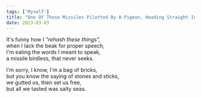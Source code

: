 ```yaml
---
tags: ['Myself']
title: "One Of Those Missiles Pilotted By A Pigeon, Heading Straight Into The Ocean: Choice In Theory Doesn't Mean Freedom In Practice"
date: 2023-03-03
---
```


It's funny how I *"rehash these things",*  
when I lack the beak for proper speech,  
I'm eating the words I meant to speak,  
a missile birdless, that never seeks.

I'm sorry, I know, I'm a bag of bricks,  
but you know the saying of stones and sticks,  
we gutted us, then set us free,  
but all we tasted was salty seas.